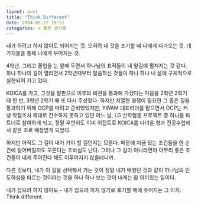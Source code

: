 ```yaml
---
layout: post
title: "Think Different"
date: 2004-05-22 19:51
categories: ⊙ 짧은 생각들
---
```


내가 하려고 하지 않아도 되어지는 것.
오히려 내 것을 포기할 때 나에게 다가오는 것.
대가지불을 통해 나에게 부어지는 것.

4학년, 그리고 졸업을 눈 앞에 두면서 하나님의 표적들이 내 앞길에 펼쳐지는 것 같다. 하나 하나의 길이 열리면서 2학년때부터 말씀하신 것들이 하나 하나 내 삶에 구체적으로 실현되어 가고 있다.

KOICA를 가고, 그것을 발판으로 이후의 비젼을 통과해 가겠다는 마음을 2학년 2학기 때 한 번, 3학년 2학기 때 또 다시 주셨었다. 하지만 치열한 경쟁이 필요한 그 좁은 길을 통과하기 위해 OCP를 따려고 준비했었지만, YWAM 대표리더를 맡으면서 OCP는 커녕 학점조차 제대로 간수하지 못하고 있던 어느 날, LG 산학협동 프로젝트 중 하나를 파트너로 참여하게 되고, 정말 우연히도 이미 이집트로 KOICA를 다녀온 형과 전공수업에서 같은 조로 배정받게 되었다.

하지만 아직도 그 길이 내가 가야 할 길인지는 모른다. 때문에 지금 있는 조건들을 한 순간에 잃어버릴지도 모른다는 조바심도 난다. 그러나 그 길이 아니라면야 아무리 좋은 조건들이 내게 주어진다 해도 이루어지지 않을테니까.

다른 것보다, 내가 이 길을 선택해서 가는 것이 정말 내가 배웠던 것과 같이 하나님의 인도하심을 따르는 것이라는 것을 하나 하나 보는 것이 내게는 참 의미있는 일이다.

내가 잡으려 하지 않아도 - 내가 잡으려 하지 않기로 포기할 때에 주어지는 그 이치.
Think different.

       
